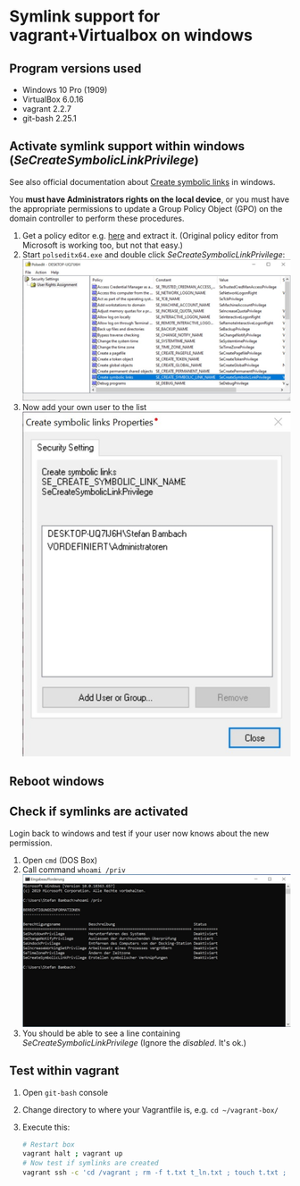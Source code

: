 # Symlink support for vagrant+Virtualbox on windows

## Program versions used

- Windows 10 Pro (1909)
- VirtualBox 6.0.16
- vagrant 2.2.7
- git-bash 2.25.1

## Activate symlink support within windows (*SeCreateSymbolicLinkPrivilege*)

See also official documentation about [Create symbolic links](https://docs.microsoft.com/en-us/windows/security/threat-protection/security-policy-settings/create-symbolic-links) in windows.

You **must have Administrators rights on the local device**, or you must have the appropriate permissions to update a Group Policy Object (GPO) on the domain controller to perform these procedures.

1) Get a policy editor e.g. [here](https://www.southsoftware.com/polsedit.html) and extract it. (Original policy editor from Microsoft is working too, but not that easy.)
2) Start `polseditx64.exe` and double click *SeCreateSymbolicLinkPrivilege*:  
   ![Doubleclick on SeCreateSymbolicLinkPrivilege](files/polsedit_selectkey.jpg "Doubleclick on SeCreateSymbolicLinkPrivilege")
3) Now add your own user to the list  
   ![Add yourself to the list](files/polsedit_addyourself.jpg "Add yourself to the list")

## Reboot windows

## Check if symlinks are activated

Login back to windows and test if your user now knows about the new permission.

1) Open `cmd` (DOS Box)
2) Call command `whoami /priv`  
   ![Call whoami](files/polsedit_whoami.jpg "Call whoami")
3) You should be able to see a line containing *SeCreateSymbolicLinkPrivilege* (Ignore the *disabled*. It's ok.)

## Test within vagrant

1) Open `git-bash` console
2) Change directory to where your Vagrantfile is, e.g. `cd ~/vagrant-box/`
3) Execute this:

      ```bash
      # Restart box
      vagrant halt ; vagrant up
      # Now test if symlinks are created
      vagrant ssh -c 'cd /vagrant ; rm -f t.txt t_ln.txt ; touch t.txt ; ln -s t.txt t_ln.txt ; test -f t.txt -a ! -L t.txt && echo "[OK] File exists." || echo "[ERROR] File does not exist" ; test -f t_ln.txt -a -L t_ln.txt && echo "[OK] Symlink exists." || echo "[ERROR] Symlink does not exist" ; rm -f t.txt t_ln.txt'
      ```
